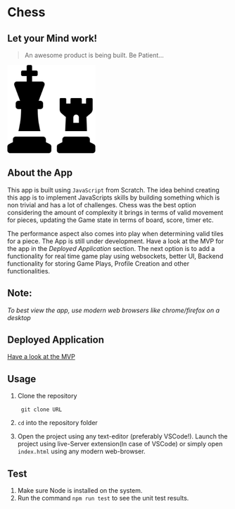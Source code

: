 # Chess

## Let your Mind work!

>An awesome product is being built. Be Patient...

<img src = "./images/chess-solid.svg" height = "200px" width = "200px">

## About the App
This app is built using ```JavaScript``` from Scratch. The idea behind creating this app is to implement JavaScripts skills by building something which is non trivial and has a lot of challenges. Chess was the best option considering the amount of complexity it brings in terms of valid movement for pieces, updating the Game state in terms of board, score, timer etc. 

The performance aspect also comes into play when determining valid tiles for a piece. The App is still under development. Have a look at the MVP for the app in the *Deployed Application* section. The next option is to add a functionality for real time game play using websockets, better UI, Backend functionality for storing Game Plays, Profile Creation and other functionalities.

## Note: 
*To best view the app, use modern web browsers like chrome/firefox on a desktop*

## Deployed Application

[Have a look at the MVP](https://compassionate-shirley-1ed3ee.netlify.com) 

## Usage

1. Clone the repository 

		git clone URL

2. `cd` into the repository folder

3. Open the project using any text-editor (preferably VSCode!). Launch the project using live-Server extension(In case of VSCode) or simply open `index.html` using any modern web-browser.

## Test

1. Make sure Node is installed on the system.
2. Run the command `npm run test` to see the unit test results. 

